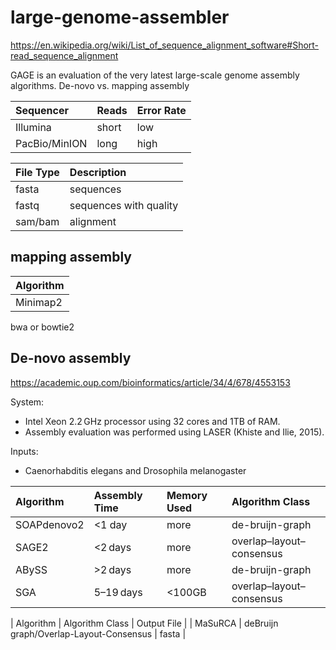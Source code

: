 # large-genome-assembler

https://en.wikipedia.org/wiki/List_of_sequence_alignment_software#Short-read_sequence_alignment

GAGE is an evaluation of the very latest large-scale genome assembly algorithms.
De-novo vs. mapping assembly

| Sequencer | Reads | Error Rate |
| :-- | :-- | :-- |
| Illumina | short | low |
| PacBio/MinION | long | high |

| File Type | Description |
| :-- | :-- |
| fasta | sequences |
| fastq | sequences with quality |
| sam/bam | alignment |

## mapping assembly

| Algorithm |
| :-- |
| Minimap2 |

bwa or bowtie2

## De-novo assembly
https://academic.oup.com/bioinformatics/article/34/4/678/4553153

System:
* Intel Xeon 2.2 GHz processor using 32 cores and 1TB of RAM. 
* Assembly evaluation was performed using LASER (Khiste and Ilie, 2015).

Inputs:
* Caenorhabditis elegans and Drosophila melanogaster

| Algorithm | Assembly Time | Memory Used | Algorithm Class |
| :-- | :-- | :-- | :-- | 
| SOAPdenovo2 | <1 day |  more | de-bruijn-graph |
| SAGE2 | <2 days | more | overlap–layout–consensus |
| ABySS | >2 days | more | de-bruijn-graph |
| SGA | 5–19 days | <100GB | overlap–layout–consensus |

| Algorithm | Algorithm Class | Output File |
| MaSuRCA | deBruijn graph/Overlap-Layout-Consensus | fasta |


